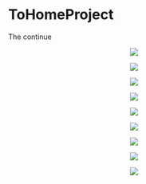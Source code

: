 # ToHomeProject
The continue
<p align="center">
  <img src="App1.png"/>
</p>

<p align="center">
  <img src="App2.png"/>
 </p>
 <p align="center">
  <img src="App3.png"/>
 </p>
 <p align="center">
  <img src="App4.png"/>
 </p>
 <p align="center">
  <img src="App5.png"/>
 </p>
 <p align="center">
  <img src="App6.png"/>
 </p>
 <p align="center">
  <img src="App7.png"/>
 </p>
<p align="center">
  <img src="App8.png"/>
 </p>
 <p align="center">
  <img src="App9.png"/>
 </p>
